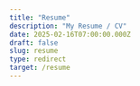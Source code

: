 ```yaml
---
title: "Resume"
description: "My Resume / CV"
date: 2025-02-16T07:00:00.000Z
draft: false
slug: resume
type: redirect
target: /resume
---
```

